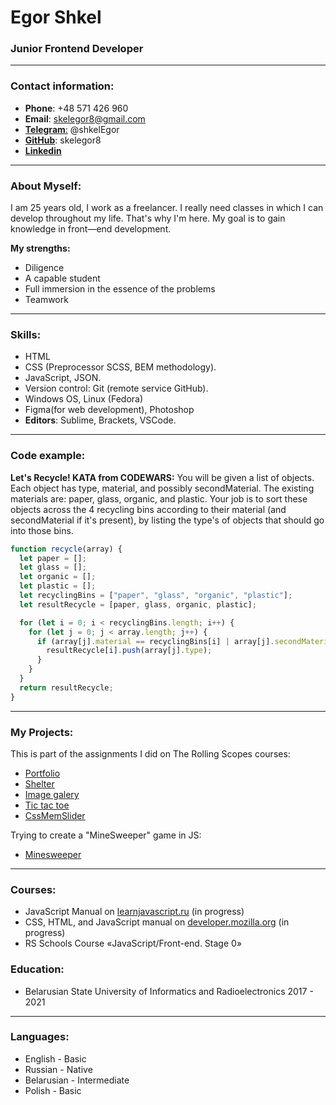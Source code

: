 # Egor Shkel

### Junior Frontend Developer

* * *

### Contact information:

- **Phone**: +48 571 426 960
- **Email**: skelegor8@gmail.com
- [**Telegram**:](https://t.me/shkelEgor) @shkelEgor
- [**GitHub**](https://github.com/skelegor8): skelegor8
- **[Linkedin](https://www.linkedin.com/in/egor-shkel-125607163/)**

* * *

### About Myself:

I am 25 years old, I work as a freelancer. I really need classes in which I can develop throughout my life. That's why I'm here. My goal is to gain knowledge in front—end development.

**My strengths:**

- Diligence
- A capable student
- Full immersion in the essence of the problems
- Teamwork

* * *

### Skills:

- HTML
- CSS (Preprocessor SCSS, BEM methodology).
- JavaScript, JSON.
- Version control: Git (remote service GitHub).
- Windows OS, Linux (Fedora)
- Figma(for web development), Photoshop
- **Editors**: Sublime, Brackets, VSCode.

* * *

### Code example:

**Let's Recycle! KATA from CODEWARS:** You will be given a list of objects. Each object has type, material, and possibly secondMaterial. The existing materials are: paper, glass, organic, and plastic. Your job is to sort these objects across the 4 recycling bins according to their material (and secondMaterial if it's present), by listing the type's of objects that should go into those bins.

```JavaScript
function recycle(array) {
  let paper = [];
  let glass = [];
  let organic = [];
  let plastic = [];
  let recyclingBins = ["paper", "glass", "organic", "plastic"];
  let resultRecycle = [paper, glass, organic, plastic];

  for (let i = 0; i < recyclingBins.length; i++) {
    for (let j = 0; j < array.length; j++) {
      if (array[j].material == recyclingBins[i] | array[j].secondMaterial == recyclingBins[i]) {
        resultRecycle[i].push(array[j].type);
      }
    }
  }
  return resultRecycle;
}
```

* * *

### My Projects:

This is part of the assignments I did on The Rolling Scopes courses:

- [Portfolio](https://skelegor8.github.io/rsschool-tasks/rsschool-tasks-deploy/portfolio/)
- [Shelter](https://skelegor8.github.io/rsschool-tasks/rsschool-tasks-deploy/shelter/pages/main/)
- [Image galery](https://skelegor8.github.io/rsschool-tasks/rsschool-tasks-deploy/image-galery/)
- [Tic tac toe](https://skelegor8.github.io/rsschool-tasks/rsschool-tasks-deploy/tic-tac-toe/)
- [CssMemSlider](https://skelegor8.github.io/rsschool-tasks/rsschool-tasks-deploy/cssMemSlider/)

Trying to create a "MineSweeper" game in JS:

- [Minesweeper](https://skelegor8.github.io/minesweeper/)

* * *

### Courses:

- JavaScript Manual on [learnjavascript.ru](https://learn.javascript.ru/) (in progress)
- CSS, HTML, and JavaScript manual on [developer.mozilla.org](https://developer.mozilla.org/) (in progress)
- RS Schools Course «JavaScript/Front-end. Stage 0»

### Education:

- Belarusian State University of Informatics and Radioelectronics 2017 - 2021

* * *

### Languages:

- English - Basic
- Russian - Native
- Belarusian - Intermediate
- Polish - Basic